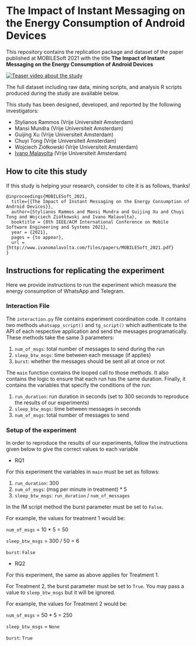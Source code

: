 # The Impact of Instant Messaging on the Energy Consumption of Android Devices 

This repository contains the replication package and dataset of the paper published at MOBILESoft 2021 with the title **The Impact of Instant Messaging on the Energy Consumption of Android Devices**

[![Teaser video about the study](http://img.youtube.com/vi/IfRTPKI_KGE/0.jpg)](http://www.youtube.com/watch?v=IfRTPKI_KGE "Teaser video about the study")

The full dataset including raw data, mining scripts, and analysis R scripts produced during the study are available below.

This study has been designed, developed, and reported by the following investigators:
- Stylianos Rammos (Vrije Universiteit Amsterdam)
- Mansi Mundra (Vrije Universiteit Amsterdam)
- Guijing Xu (Vrije Universiteit Amsterdam)
- Chuyi Tong (Vrije Universiteit Amsterdam)
- Wojciech Ziółkowski (Vrije Universiteit Amsterdam)
- [Ivano Malavolta](http://www.ivanomalavolta.com/)  (Vrije Universiteit Amsterdam)

## How to cite this study
If this study is helping your research, consider to cite it is as follows, thanks!
```
@inproceedings{MOBILESoft_2021,
  title={{The Impact of Instant Messaging on the Energy Consumption of Android Devices}},
  author={Stylianos Rammos and Mansi Mundra and Guijing Xu and Chuyi Tong and Wojciech Ziółkowski and Ivano Malavolta},
  booktitle = {8th IEEE/ACM International Conference on Mobile Software Engineering and Systems 2021},
  year = {2021},
  pages = {to appear},
  url = {http://www.ivanomalavolta.com/files/papers/MOBILESoft_2021.pdf}
}
```

## Instructions for replicating the experiment

Here we provide instructions to run the experiment which measure the energy consumption of WhatsApp and Telegram.

### Interaction File

The `interaction.py` file contains experiment coordination code. It contains two methods `whatsapp_script()` 
and `tg_script()` which authenticate to the API of each respective application and send the messages programatically.
These methods take the same 3 parameters: 

1. `num_of_msgs`: total number of messages to send during the run
2. `sleep_btw_msgs`: time between each message (if applies)
3. `burst`: whether the messages should be sent all at once or not

 The `main` function contains the looped call to those methods. It also contains the logic to ensure that each
 run has the same duration. Finally, it contains the variables that specify the conditions of the run: 
 
1. `run_duration`: run duration in seconds (set to 300 seconds to reproduce the results of our experiments)
2. `sleep_btw_msgs`: time between messages in seconds
3. `num_of_msgs`: total number of messages to send
 
 ### Setup of the experiment 
 
 In order to reproduce the results of our experiments, follow the instructions given below to give the 
 correct values to each variable
 
 * RQ1 
 
 For this experiment the variables in `main` must be set as follows:

1. `run_duration`: 300
2. `num_of_msgs`: (msg per minute in treatment) * 5
3. `sleep_btw_msgs`: `run_duration` / `num_of_messages`
  
In the IM script method the burst parameter must be set to `False`. 

For example, the values for treatment 1 would be: 

`num_of_msgs` = 10 * 5 = 50

`sleep_btw_msgs` = 300 / 50 = 6

`burst`: `False`

* RQ2

For this experiment, the same as above applies for Treatment 1. 

For Treatment 2, the burst parameter must be set to `True`.
You may pass a value to `sleep_btw_msgs` but it will be ignored.

For example, the values for Treatment 2 would be:

`num_of_msgs` = 50 * 5 = 250

`sleep_btw_msgs` = `None`

`burst`: `True` 
